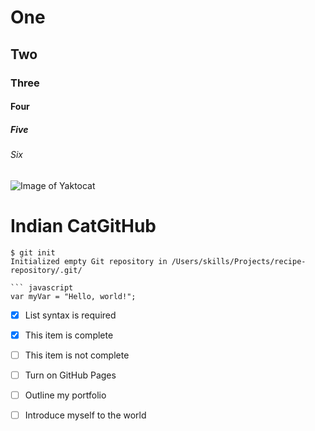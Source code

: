 # One
## Two
### Three
#### Four
##### Five
###### Six

![Image of Yaktocat](https://octodex.github.com/images/yaktocat.png)
# Indian CatGitHub

```
$ git init
Initialized empty Git repository in /Users/skills/Projects/recipe-repository/.git/

``` javascript
var myVar = "Hello, world!";
```

- [x] List syntax is required
- [x] This item is complete
- [ ] This item is not complete

- [ ] Turn on GitHub Pages
- [ ] Outline my portfolio
- [ ] Introduce myself to the world


